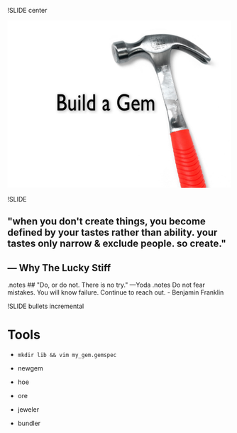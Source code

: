 !SLIDE center

![Build a Gem](build.png)

!SLIDE

## "when you don't create things, you become defined by your tastes rather than ability. your tastes only narrow & exclude people. so create."
## — Why The Lucky Stiff

.notes ## "Do, or do not. There is no try." —Yoda
.notes Do not fear mistakes. You will know failure. Continue to reach out. - Benjamin Franklin

!SLIDE bullets incremental

# Tools

 * `mkdir lib && vim my_gem.gemspec`

 * newgem

 * hoe

 * ore

 * jeweler

 * bundler

